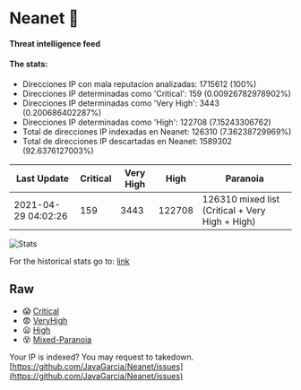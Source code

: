 # Neanet :hocho:
#### Threat intelligence feed
#### The stats:

- Direcciones IP con mala reputacion analizadas: 1715612 (100%)
- Direcciones IP determinadas como 'Critical':  159 (0.00926782978902%)
- Direcciones IP determinadas como 'Very High':  3443 (0.200686402287%)
- Direcciones IP determinadas como 'High':  122708 (7.15243306762)
- Total de direcciones IP indexadas en Neanet:  126310 (7.36238729969%)
- Total de direcciones IP descartadas en Neanet:  1589302 (92.6376127003%)

| Last Update | Critical | Very High | High | Paranoia |
| --- | --- | --- | --- | --- |
| 2021-04-29 04:02:26 | 159 | 3443 | 122708 | 126310 mixed list (Critical + Very High + High)|

![Stats](https://docs.google.com/spreadsheets/d/e/2PACX-1vSnaNMIXVabIpDJjufMlzH7poXnshF3mgd8Is1g9ytUEzVsP5my4Trn8f-xkoLLQ38xpL3HtmUexLo6/pubchart?oid=501124687&format=image)

For the historical stats go to: [link](/stats.csv)
## Raw
- :scream: [Critical](https://raw.githubusercontent.com/JavaGarcia/Neanet/master/blacklists/neanet_critical.txt)
- :fearful: [VeryHigh](https://raw.githubusercontent.com/JavaGarcia/Neanet/master/blacklists/neanet_veryHigh.txtt)
- :frowning: [High](https://raw.githubusercontent.com/JavaGarcia/Neanet/master/blacklists/neanet_high.txt)
- :dizzy_face: [Mixed-Paranoia](https://raw.githubusercontent.com/JavaGarcia/Neanet/master/blacklists/neanet_all.txt)


Your IP is indexed? You may request to takedown. [https://github.com/JavaGarcia/Neanet/issues](https://github.com/JavaGarcia/Neanet/issues)










































































































































































































































































































































































































































































































































































































































































































































































































































































































































































































































































































































































































































































































































































































































































































































































































































































































































































































































































































































































































































































































































































































































































































































































































































































































































































































































































































































































































































































































































































































































































































































































































































































































































































































































































































































































































































































































































































































































































































































































































































































































































































































































































































































































































































































































































































































































































































































































































































































































































































































































































































































































































































































































































































































































































































































































































































































































































































































































































































































































































































































































































































